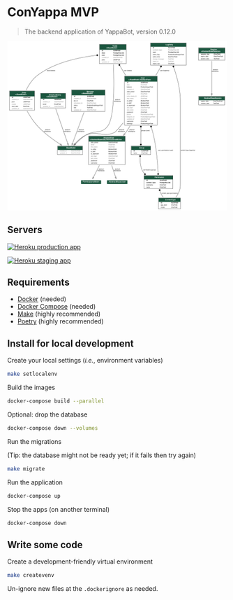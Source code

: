 # ConYappa MVP

> The backend application of YappaBot, version 0.12.0

![ER Diagram](docs/er_diagram.png "ER Diagram")

## Servers

[![Heroku production app](https://img.shields.io/website?label=conyappa-mvp@production<stable>&logo=heroku&url=https://conyappa.cl)](https://conyappa.cl)

[![Heroku staging app](https://img.shields.io/website?label=conyappa-mvp@staging<master>&logo=heroku&url=https://staging.conyappa.cl)](https://staging.conyappa.cl)

## Requirements

- [Docker](https://www.docker.com/) (needed)
- [Docker Compose](https://docs.docker.com/compose/) (needed)
- [Make](https://en.wikipedia.org/wiki/Make_(software)) (highly recommended)
- [Poetry](https://python-poetry.org/docs/) (highly recommended)

## Install for local development

Create your local settings (_i.e._, environment variables)

```bash
make setlocalenv
```

Build the images

```bash
docker-compose build --parallel
```

Optional: drop the database

```bash
docker-compose down --volumes
```

Run the migrations

(Tip: the database might not be ready yet; if it fails then try again)

```bash
make migrate
```

Run the application

```bash
docker-compose up
```

Stop the apps (on another terminal)

```bash
docker-compose down
```

## Write some code

Create a development-friendly virtual environment

```bash
make createvenv
```

Un-ignore new files at the `.dockerignore` as needed.
